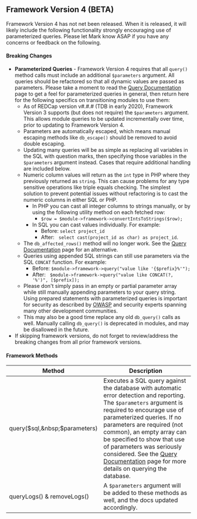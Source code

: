 ## Framework Version 4 (BETA)

Framework Version 4 has not net been released.  When it is released, it will likely include the following functionality strongly encouraging use of parameterized queries.  Please let Mark know ASAP if you have any concerns or feedback on the following.

#### Breaking Changes

- **Parameterized Queries** - Framework Version 4 requires that all `query()` method calls must include an additional `$parameters` argument.  All queries should be refactored so that all dynamic values are passed as parameters.  Please take a moment to read the [Query Documentation](../querying.md) page to get a feel for parameterized queries in general, then return here for the following specifics on transitioning modules to use them:
  - As of REDCap version v#.#.# (TDB in early 2020), Framework Version 3 supports (but does not require) the `$parameters` argument.  This allows module queries to be updated incrementally over time, prior to updating to Framework Version 4.
  - Parameters are automatically escaped, which means manual escaping methods like `db_escape()` should be removed to avoid double escaping.
  - Updating many queries will be as simple as replacing all variables in the SQL with question marks, then specifying those variables in the `$parameters` argument instead.  Cases that require additional handling are included below.
  - Numeric column values will return as the `int` type in PHP where they previously returned as `string`.  This can cause problems for any type sensitive operations like triple equals checking.  The simplest solution to prevent potential issues without refactoring is to cast the numeric columns in either SQL or PHP.
    - In PHP you can cast all integer columns to strings manually, or by using the following utility method on each fetched row:
      - `$row = $module->framework->convertIntsToStrings($row);`
    - In SQL you can cast values individually.  For example:
      - Before: `select project_id`
      - After: &nbsp;&nbsp;`select cast(project_id as char) as project_id`.
  - The `db_affected_rows()` method will no longer work.  See the [Query Documentation](../querying.md) page for an alternative.
  - Queries using appended SQL strings can still use parameters via the SQL `CONCAT` function.  For example:
    - Before: `$module->framework->query("value like '{$prefix}%'");`
    - After: &nbsp;&nbsp;`$module->framework->query("value like CONCAT(?, '%')", [$prefix]);`
  - Please don't simply pass in an empty or partial parameter array while still manually appending parameters to your query string.  Using prepared statements with parameterized queries is important for security as described by [OWASP](https://cheatsheetseries.owasp.org/cheatsheets/SQL_Injection_Prevention_Cheat_Sheet.html) and security experts spanning many other development communities.
  - This may also be a good time replace any old `db_query()` calls as well.  Manually calling `db_query()` is deprecated in modules, and may be disallowed in the future.  
- If skipping framework versions, do not forget to review/address the breaking changes from all prior framework versions.

#### Framework Methods
Method | Description
-- | --
query($sql,&nbsp;$parameters) | Executes a SQL query against the database with automatic error detection and reporting.  The `$parameters` argument is required to encourage use of parameterized queries.  If no parameters are required (not common), an empty array can be specified to show that use of parameters was seriously considered.  See the [Query Documentation](../querying.md) page for more details on querying the database.
queryLogs() & removeLogs() | A `$parameters` argument will be added to these methods as well, and the docs updated accordingly.